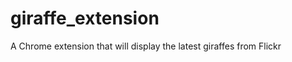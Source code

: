 giraffe_extension
=================

A Chrome extension that will display the latest giraffes from Flickr
